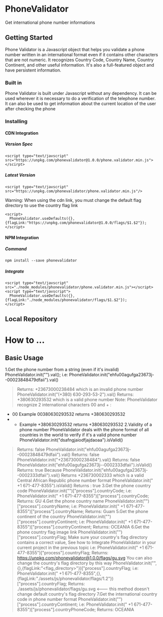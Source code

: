 # PhoneValidator
Get international phone number informations

## Getting Started
Phone Validator is a Javascript object that helps you validate a phone number written in an international format even if it contains other characters that are not numeric. It recognizes Country Code, Country Name, Country Continent, and other useful information. It's also a full-featured object and have persistent information.

### Built in
Phone Validator is built under Javascript without any dependency. It can be used wherever it is necessary to do a verification of the telephone number. It can also be used to get information about the current location of the user after checking the phone

### Installing
#### CDN Integration

##### Version Spec
```
<script type="text/javscript" src="https://unpkg.com/phonevalidator@1.0.0/phone.validator.min.js"></scirpt>
```
##### Latest Version
```
<script type="text/javscript" src="https://unpkg.com/phonevalidator/phone.validator.min.js"/>
```
Warning: When using the cdn link, you must change the default flag directory to use the country flag link
```
<script>
  PhoneValidator.useDefaults({},{flagLink:"https://unpkg.com/phonevalidator@1.0.0/flags/$1.$2"});
</script>
```
#### NPM Integration
##### Command
```
npm install --save phonevalidator
```
##### Integrate
```
<script type="text/javscript" src="./node_modules/phonevalidator/phone.validator.min.js"></script>
<script type="text/javscript"> 
  PhoneValidator.useDefaults({},{flagLink:"./node_modules/phonevalidator/flags/$1.$2"});
</script>
```
## Local Repository
<script type="text/javscript" src="phone.validator.min.js"></script>

# How to ...
## Basic Usage
1.Get the phone number from a string (even if it's invalid)
  PhoneValidator.init("<string>").val();
i.e: 
  PhoneValidator.init("ehfu00agufga23673j--00023848479dfaii").val()
  >Returns: +23673000238484 which is an invalid phone number
  PhoneValidator.init("(+380) 630-293-53-2").val()
  >Returns: +380630293532 which is a valid phone number
Note:
  PhoneValidator recognize 2 international characters 00 and + :
  - 00 Example 00380630293532 returns +380630293532
  - + Example +380630293532 returns +380630293532
2.Validity of a phone number
  PhoneValidator deals with the phone format of all countries in the world to verify if it's a valid phone number 
   PhoneValidator.init("dsafngjaiodfjajdaoaa").isValid()
  >Returns: false
  PhoneValidator.init("ehfu00agufga23673j--00023848479dfaii").val()
  >Returns: false
   PhoneValidator.init("+23673000238484").val()
  >Returns: false
  PhoneValidator.init("ehfu00agufga23673j--0002333dfaii").isValid()
  >Returns: true Because PhoneValidator.init("ehfu00agufga23673j--0002333dfaii").val() Returns +236730002333 which is a valid Central African Republic phone number format
  PhoneValidator.init(" +1 671-477-8355").isValid()
  >Returns : true 
3.Get the phone country code
  PhoneValidator.init("<string>")["process"].countryCode;
i.e:
  PhoneValidator.init(" +1 671-477-8355")["process"].countryCode;
  >Returns: GU
4.Get the phone country name
  PhoneValidator.init("<string>")["process"].countryName;
i.e:
  PhoneValidator.init(" +1 671-477-8355")["process"].countryName;
  >Returns: Guam
5.Get the phone continent of the country
  PhoneValidator.init("<string>")["process"].countryContinent;
i.e:
  PhoneValidator.init(" +1 671-477-8355")["process"].countryContinent;
  >Returns: OCEANIA
6.Get the phone country flag image link
  PhoneValidator.init("<string>")["process"].countryFlag;
  >Make sure your country's flag directory contains a correct value, See how to Integrate PhoneValidator in your current project in the previous topic
i.e:
  PhoneValidator.init(" +1 671-477-8355")["process"].countryFlag;
  >Returns: https://unpkg.com/phonevalidator@1.0.0/flags/gu.svg
  You can also change the country's flag directory by this way
  PhoneValidator.init("<string>",{},{flagLink:"<flag_directory>"})["process"].countryFlag;
i.e:
  PhoneValidator.init(" +1 671-477-8355",{},{flagLink:"./assets/js/phonevalidator/flags/$1.$2"})["process"].countryFlag;
  >Returns: ./assets/js/phonevalidator/flags/gu.svg <--- this method doesn't change default country's flag directory
7.Get the international country code in phone number format
  PhoneValidator.init("<string>")["process"].countryContinent;
i.e:
  PhoneValidator.init(" +1 671-477-8355")["process"].countryPhoneCode;
  >Returns: OCEANIA
